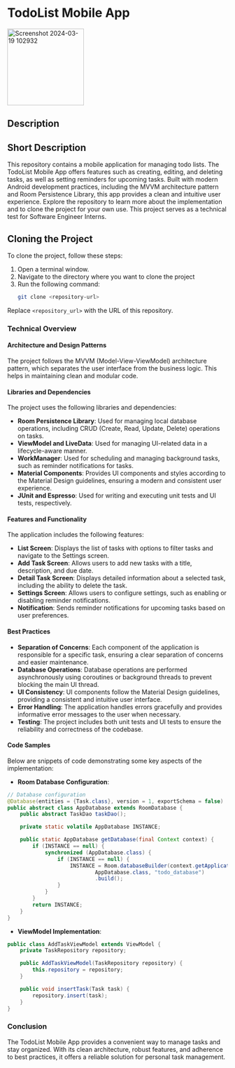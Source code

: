 # TodoList Mobile App
<img width="175" alt="Screenshot 2024-03-19 102932" src="https://github.com/rrrozzaq/todolist-mobile-app/assets/92041571/9584619f-cb5d-4bc9-9a77-c273b37fddd4">

## Description

## Short Description

This repository contains a mobile application for managing todo lists. The TodoList Mobile App offers features such as creating, editing, and deleting tasks, as well as setting reminders for upcoming tasks. Built with modern Android development practices, including the MVVM architecture pattern and Room Persistence Library, this app provides a clean and intuitive user experience. Explore the repository to learn more about the implementation and to clone the project for your own use. This project serves as a technical test for Software Engineer Interns.

## Cloning the Project

To clone the project, follow these steps:
1. Open a terminal window.
2. Navigate to the directory where you want to clone the project
3. Run the following command:
   ```bash
   git clone <repository-url>
    ```
Replace `<repository_url>` with the URL of this repository.

### Technical Overview

#### Architecture and Design Patterns

The project follows the MVVM (Model-View-ViewModel) architecture pattern, which separates the user interface from the business logic. This helps in maintaining clean and modular code.

#### Libraries and Dependencies

The project uses the following libraries and dependencies:

- **Room Persistence Library**: Used for managing local database operations, including CRUD (Create, Read, Update, Delete) operations on tasks.
- **ViewModel and LiveData**: Used for managing UI-related data in a lifecycle-aware manner.
- **WorkManager**: Used for scheduling and managing background tasks, such as reminder notifications for tasks.
- **Material Components**: Provides UI components and styles according to the Material Design guidelines, ensuring a modern and consistent user experience.
- **JUnit and Espresso**: Used for writing and executing unit tests and UI tests, respectively.

#### Features and Functionality

The application includes the following features:

- **List Screen**: Displays the list of tasks with options to filter tasks and navigate to the Settings screen.
- **Add Task Screen**: Allows users to add new tasks with a title, description, and due date.
- **Detail Task Screen**: Displays detailed information about a selected task, including the ability to delete the task.
- **Settings Screen**: Allows users to configure settings, such as enabling or disabling reminder notifications.
- **Notification**: Sends reminder notifications for upcoming tasks based on user preferences.

#### Best Practices

- **Separation of Concerns**: Each component of the application is responsible for a specific task, ensuring a clear separation of concerns and easier maintenance.
- **Database Operations**: Database operations are performed asynchronously using coroutines or background threads to prevent blocking the main UI thread.
- **UI Consistency**: UI components follow the Material Design guidelines, providing a consistent and intuitive user interface.
- **Error Handling**: The application handles errors gracefully and provides informative error messages to the user when necessary.
- **Testing**: The project includes both unit tests and UI tests to ensure the reliability and correctness of the codebase.

#### Code Samples

Below are snippets of code demonstrating some key aspects of the implementation:

- **Room Database Configuration**:

```java
// Database configuration
@Database(entities = {Task.class}, version = 1, exportSchema = false)
public abstract class AppDatabase extends RoomDatabase {
    public abstract TaskDao taskDao();

    private static volatile AppDatabase INSTANCE;

    public static AppDatabase getDatabase(final Context context) {
        if (INSTANCE == null) {
            synchronized (AppDatabase.class) {
                if (INSTANCE == null) {
                    INSTANCE = Room.databaseBuilder(context.getApplicationContext(),
                            AppDatabase.class, "todo_database")
                            .build();
                }
            }
        }
        return INSTANCE;
    }
}
```

- **ViewModel Implementation**:

```java
public class AddTaskViewModel extends ViewModel {
    private TaskRepository repository;

    public AddTaskViewModel(TaskRepository repository) {
        this.repository = repository;
    }

    public void insertTask(Task task) {
        repository.insert(task);
    }
}
```

### Conclusion

The TodoList Mobile App provides a convenient way to manage tasks and stay organized. With its clean architecture, robust features, and adherence to best practices, it offers a reliable solution for personal task management.
